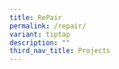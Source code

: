 ```yaml
---
title: RePair
permalink: /repair/
variant: tiptap
description: ""
third_nav_title: Projects
---
```

